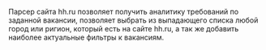 
Парсер сайта hh.ru позволяет получить аналитику требований по заданной вакансии,
позволяет выбрать из выпадающего списка любой город или ригион, который есть на
сайте hh.ru, а так же добавить наиболее актуальные фильтры к вакансиям.